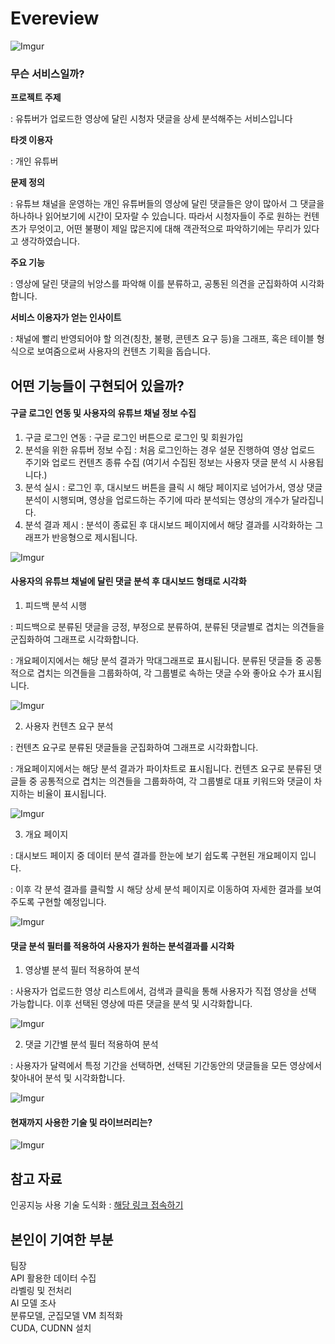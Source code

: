# Evereview 

![Imgur](https://imgur.com/wMoheXq.jpg)

### 무슨 서비스일까?

**프로젝트 주제** 

: 유튜버가 업로드한 영상에 달린 시청자 댓글을 상세 분석해주는 서비스입니다

**타겟 이용자**

: 개인 유튜버

**문제 정의**

: 유튜브 채널을 운영하는 개인 유튜버들의 영상에 달린 댓글들은 양이 많아서 그 댓글을 하나하나 읽어보기에 시간이 모자랄 수 있습니다. 따라서 시청자들이 주로 원하는 컨텐츠가 무엇이고, 어떤 불평이 제일 많은지에 대해 객관적으로 파악하기에는 무리가 있다고 생각하였습니다.

**주요 기능**

: 영상에 달린 댓글의 뉘앙스를 파악해 이를 분류하고, 공통된 의견을 군집화하여 시각화합니다.

**서비스 이용자가 얻는 인사이트**

: 채널에 빨리 반영되어야 할 의견(칭찬, 불평, 콘텐츠 요구 등)을 그래프, 혹은 테이블 형식으로 보여줌으로써 사용자의 컨텐츠 기획을 돕습니다.        



## 어떤 기능들이 구현되어 있을까?

#### 구글 로그인 연동 및 사용자의 유튜브 채널 정보 수집  

1. 구글 로그인 연동 : 구글 로그인 버튼으로 로그인 및 회원가입
2. 분석을 위한 유튜버 정보 수집 : 처음 로그인하는 경우 설문 진행하여 영상 업로드 주기와 업로드 컨텐츠 종류 수집 (여기서 수집된 정보는 사용자 댓글 분석 시 사용됩니다.)
3. 분석 실시 : 로그인 후, 대시보드 버튼을 클릭 시 해당 페이지로 넘어가서, 영상 댓글 분석이 시행되며, 영상을 업로드하는 주기에 따라 분석되는 영상의 개수가 달라집니다.
4. 분석 결과 제시 : 분석이 종료된 후 대시보드 페이지에서 해당 결과를 시각화하는 그래프가 반응형으로 제시됩니다.

![Imgur](https://imgur.com/tJcoo5F.jpg)

#### 사용자의 유튜브 채널에 달린 댓글 분석 후 대시보드 형태로 시각화  

1. 피드백 분석 시행

: 피드백으로 분류된 댓글을 긍정, 부정으로 분류하여, 분류된 댓글별로 겹치는 의견들을 군집화하여 그래프로 시각화합니다.

: 개요페이지에서는 해당 분석 결과가 막대그래프로 표시됩니다. 분류된 댓글들 중 공통적으로 겹치는 의견들을 그룹화하여, 각 그룹별로 속하는 댓글 수와 좋아요 수가 표시됩니다.  

![Imgur](https://imgur.com/hisUbKq.jpg)

2. 사용자 컨텐츠 요구 분석  

: 컨텐츠 요구로 분류된 댓글들을 군집화하여 그래프로 시각화합니다.

: 개요페이지에서는 해당 분석 결과가 파이차트로 표시됩니다. 컨텐츠 요구로 분류된 댓글들 중 공통적으로 겹치는 의견들을 그룹화하여, 각 그룹별로 대표 키워드와 댓글이 차지하는 비율이 표시됩니다.

![Imgur](https://imgur.com/evLLSwL.jpg)  

3. 개요 페이지

: 대시보드 페이지 중 데이터 분석 결과를 한눈에 보기 쉽도록 구현된 개요페이지 입니다. 

: 이후 각 분석 결과를 클릭할 시 해당 상세 분석 페이지로 이동하여 자세한 결과를 보여주도록 구현할 예정입니다.  

![Imgur](https://imgur.com/VjtH5RR.jpg)

#### **댓글 분석 필터를 적용하여 사용자가 원하는 분석결과를 시각화**

1. 영상별 분석 필터 적용하여 분석

: 사용자가 업로드한 영상 리스트에서, 검색과 클릭을 통해 사용자가 직접 영상을 선택 가능합니다. 이후 선택된 영상에 따른 댓글을 분석 및 시각화합니다.  

![Imgur](https://imgur.com/NNipGWN.jpg)

2. 댓글 기간별 분석 필터 적용하여 분석

: 사용자가 달력에서 특정 기간을 선택하면, 선택된 기간동안의 댓글들을 모든 영상에서 찾아내어 분석 및 시각화합니다.  

![Imgur](https://imgur.com/qhEOnIE.jpg)





#### 현재까지 사용한 기술 및 라이브러리는?  

![Imgur](https://imgur.com/wgYa0uJ.jpg)  

## 참고 자료

인공지능 사용 기술 도식화 : [해당 링크 접속하기](https://bit.ly/3IbUKDE)



## 본인이 기여한 부분  

팀장  
API 활용한 데이터 수집  
라벨링 및 전처리  
AI 모델 조사  
분류모델, 군집모델 VM 최적화   
CUDA, CUDNN 설치  

